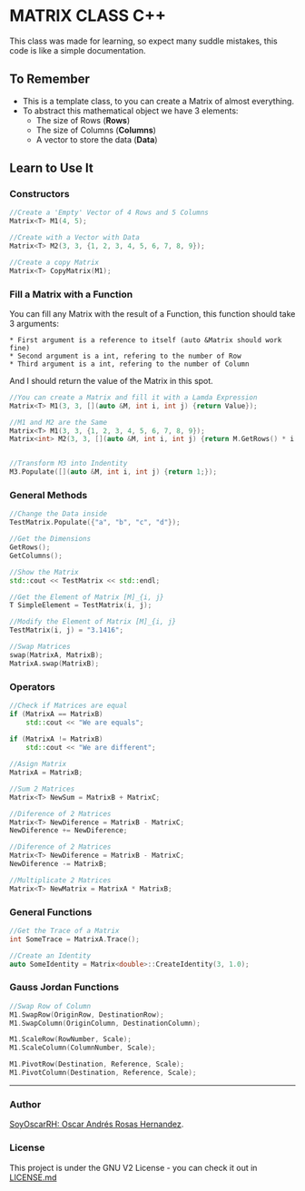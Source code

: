 # MATRIX CLASS C++

This class was made for learning, so expect many suddle mistakes, 
this code is like a simple documentation.


## To Remember

* This is a template class, to you can create a Matrix of almost
  everything.
* To abstract this mathematical object we have 3 elements:
    * The size of Rows (**Rows**)
    * The size of Columns (**Columns**)
    * A vector to store the data (**Data**)



## Learn to Use It

### Constructors
```c++
//Create a 'Empty' Vector of 4 Rows and 5 Columns
Matrix<T> M1(4, 5);

//Create with a Vector with Data
Matrix<T> M2(3, 3, {1, 2, 3, 4, 5, 6, 7, 8, 9}); 

//Create a copy Matrix
Matrix<T> CopyMatrix(M1); 
```

### Fill a Matrix with a Function

You can fill any Matrix with the result of a Function, this
function should take 3 arguments:

    * First argument is a reference to itself (auto &Matrix should work fine) 
    * Second argument is a int, refering to the number of Row
    * Third argument is a int, refering to the number of Column

And I should return the value of the Matrix in this spot.

```c++
//You can create a Matrix and fill it with a Lamda Expression
Matrix<T> M1(3, 3, [](auto &M, int i, int j) {return Value});

//M1 and M2 are the Same
Matrix<T> M1(3, 3, {1, 2, 3, 4, 5, 6, 7, 8, 9});
Matrix<int> M2(3, 3, [](auto &M, int i, int j) {return M.GetRows() * i + j + 1;}); 


//Transform M3 into Indentity
M3.Populate([](auto &M, int i, int j) {return 1;}); 
```

### General Methods
```c++
//Change the Data inside
TestMatrix.Populate({"a", "b", "c", "d"});

//Get the Dimensions
GetRows(); 
GetColumns(); 

//Show the Matrix
std::cout << TestMatrix << std::endl;

//Get the Element of Matrix [M]_{i, j}
T SimpleElement = TestMatrix(i, j);

//Modify the Element of Matrix [M]_{i, j}
TestMatrix(i, j) = "3.1416";

//Swap Matrices
swap(MatrixA, MatrixB);
MatrixA.swap(MatrixB);
```

### Operators
```c++
//Check if Matrices are equal
if (MatrixA == MatrixB)
    std::cout << "We are equals";
    
if (MatrixA != MatrixB)
    std::cout << "We are different";

//Asign Matrix
MatrixA = MatrixB;

//Sum 2 Matrices
Matrix<T> NewSum = MatrixB + MatrixC;

//Diference of 2 Matrices
Matrix<T> NewDiference = MatrixB - MatrixC;
NewDiference += NewDiference;

//Diference of 2 Matrices
Matrix<T> NewDiference = MatrixB - MatrixC;
NewDiference -= MatrixB;

//Multiplicate 2 Matrices
Matrix<T> NewMatrix = MatrixA * MatrixB;

```

### General Functions
```c++
//Get the Trace of a Matrix
int SomeTrace = MatrixA.Trace();

//Create an Identity
auto SomeIdentity = Matrix<double>::CreateIdentity(3, 1.0);
```

### Gauss Jordan Functions
```c++
//Swap Row of Column
M1.SwapRow(OriginRow, DestinationRow);
M1.SwapColumn(OriginColumn, DestinationColumn);

M1.ScaleRow(RowNumber, Scale);
M1.ScaleColumn(ColumnNumber, Scale);

M1.PivotRow(Destination, Reference, Scale);
M1.PivotColumn(Destination, Reference, Scale);


```

* * *


### Author

[SoyOscarRH:  Oscar Andrés Rosas Hernandez](https://github.com/SoyOscarRH).

### License

This project is under the GNU V2 License - you can check it out in [LICENSE.md](LICENSE.md)



